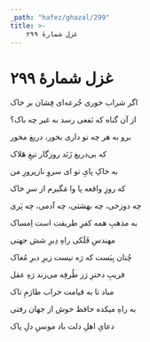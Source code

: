 ```yaml
---
_path: "hafez/ghazal/299"
title: >-
    غزل شمارهٔ ۲۹۹
---
```

# غزل شمارهٔ ۲۹۹

<div class="b" id="bn1"><div class="m1"><p>اگر شراب خوری جُرعه‌ای فِشان بر خاک</p></div>
<div class="m2"><p>از آن گناه که نَفعی رسد به غیر چه باک؟</p></div></div>
<div class="b" id="bn2"><div class="m1"><p>برو به هر چه تو داری بخور، دریغ مخور</p></div>
<div class="m2"><p>که بی‌دریغ زَنَد روزگار تیغِ هَلاک</p></div></div>
<div class="b" id="bn3"><div class="m1"><p>به خاکِ پایِ تو ای سروِ نازپرورِ من</p></div>
<div class="m2"><p>که روزِ واقعه پا وا مَگیرم از سرِ خاک</p></div></div>
<div class="b" id="bn4"><div class="m1"><p>چه دوزخی، چه بهشتی، چه آدمی، چه پَری</p></div>
<div class="m2"><p>به مذهبِ همه کفرِ طریقت است اِمساک</p></div></div>
<div class="b" id="bn5"><div class="m1"><p>مهندسِ فَلَکی راهِ دِیرِ شش جهتی</p></div>
<div class="m2"><p>چُنان بِبَست که رَه نیست زیرِ دیرِ مُغاک</p></div></div>
<div class="b" id="bn6"><div class="m1"><p>فریبِ دخترِ رَز طُرفِه می‌زند رَهِ عقل</p></div>
<div class="m2"><p>مباد تا به قیامت خراب طارَمِ تاک</p></div></div>
<div class="b" id="bn7"><div class="m1"><p>به راهِ میکده حافظ خوش از جهان رفتی</p></div>
<div class="m2"><p>دعایِ اهلِ دلت باد مونسِ دلِ پاک</p></div></div>
